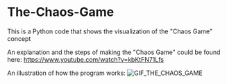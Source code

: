 # The-Chaos-Game
This is a Python code that shows the visualization of the "Chaos Game" concept

An explanation and the steps of making the "Chaos Game" could be found here:
https://www.youtube.com/watch?v=kbKtFN71Lfs

An illustration of how the program works:
![GIF_THE_CHAOS_GAME](https://github.com/k13nNg/The-Chaos-Game/assets/75595156/f44782d8-d9dd-4a1c-a90b-455ed0c113e1)
